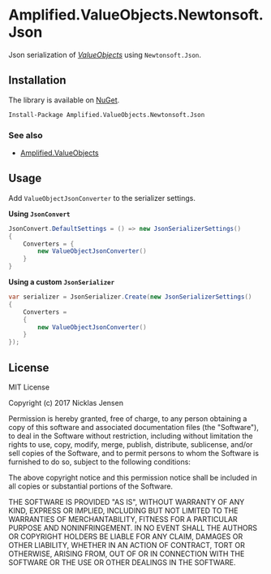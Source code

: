 # Amplified.ValueObjects.Newtonsoft.Json

Json serialization of _[ValueObjects](https://martinfowler.com/bliki/ValueObject.html)_ using `Newtonsoft.Json`.

## Installation

The library is available on [NuGet](https://www.nuget.org/packages/Amplified.ValueObjects.Newtonsoft.Json).

```
Install-Package Amplified.ValueObjects.Newtonsoft.Json
```

### See also

 - [Amplified.ValueObjects](https://www.github.com/nillerr/ValueObjects)

## Usage

Add `ValueObjectJsonConverter` to the serializer settings. 

__Using `JsonConvert`__

```c#
JsonConvert.DefaultSettings = () => new JsonSerializerSettings()
{
    Converters = {
        new ValueObjectJsonConverter()
    }
}
```

__Using a custom `JsonSerializer`__
```c#
var serializer = JsonSerializer.Create(new JsonSerializerSettings()
{
    Converters =
    {
        new ValueObjectJsonConverter()
    }
}); 
```

## License

MIT License

Copyright (c) 2017 Nicklas Jensen

Permission is hereby granted, free of charge, to any person obtaining a copy
of this software and associated documentation files (the "Software"), to deal
in the Software without restriction, including without limitation the rights
to use, copy, modify, merge, publish, distribute, sublicense, and/or sell
copies of the Software, and to permit persons to whom the Software is
furnished to do so, subject to the following conditions:

The above copyright notice and this permission notice shall be included in all
copies or substantial portions of the Software.

THE SOFTWARE IS PROVIDED "AS IS", WITHOUT WARRANTY OF ANY KIND, EXPRESS OR
IMPLIED, INCLUDING BUT NOT LIMITED TO THE WARRANTIES OF MERCHANTABILITY,
FITNESS FOR A PARTICULAR PURPOSE AND NONINFRINGEMENT. IN NO EVENT SHALL THE
AUTHORS OR COPYRIGHT HOLDERS BE LIABLE FOR ANY CLAIM, DAMAGES OR OTHER
LIABILITY, WHETHER IN AN ACTION OF CONTRACT, TORT OR OTHERWISE, ARISING FROM,
OUT OF OR IN CONNECTION WITH THE SOFTWARE OR THE USE OR OTHER DEALINGS IN THE
SOFTWARE.